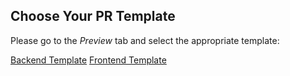 ## Choose Your PR Template

Please go to the *Preview* tab and select the appropriate template:

[Backend Template](?expand=1&template=backend_pr_template.md)
[Frontend Template](?expand=1&template=frontend_pr_template.md)
